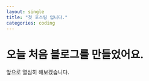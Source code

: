 ```yaml
---
layout: single
title: "첫 포스팅 입니다."
categories: coding
---
```


# 오늘 처음 블로그를 만들었어요.

앞으로 열심히 해보겠습니다.
